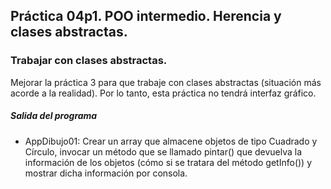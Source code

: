 ## Práctica 04p1. POO intermedio. Herencia y clases abstractas. 
### Trabajar con clases abstractas.

Mejorar la práctica 3 para que trabaje con clases abstractas (situación más acorde a la realidad). Por lo tanto, esta práctica no tendrá interfaz gráfico.

##### Salida del programa

* AppDibujo01: Crear un array que almacene objetos de tipo Cuadrado y Círculo, invocar un método que se llamado pintar() que devuelva la información de los objetos (cómo si se tratara del método getInfo()) y mostrar dicha información por consola.


